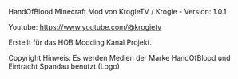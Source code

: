 HandOfBlood Minecraft Mod von KrogieTV / Krogie - Version: 1.0.1

Youtube: https://www.youtube.com/@krogietv

Erstellt für das HOB Modding Kanal Projekt. 

Copyright Hinweis:
Es werden Medien der Marke HandOfBlood und Eintracht Spandau benutzt.(Logo)

